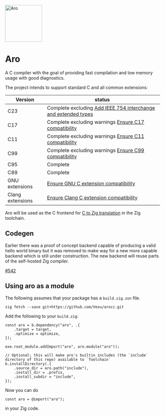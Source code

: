 <img src="https://aro.vexu.eu/aro-logo.svg" alt="Aro" width="120px"/> <!-- Graphic design is my passion -->

# Aro

A C compiler with the goal of providing fast compilation and low memory usage with good diagnostics.

The project intends to support standard C and all common extensions:

| Version          | status                                                                                                     |
| ---------------- | ---------------------------------------------------------------------------------------------------------- |
| C23              | Complete excluding [Add IEEE 754 interchange and extended types](https://github.com/Vexu/arocc/issues/552) |
| C17              | Complete excluding warnings [Ensure C17 compatibility](https://github.com/Vexu/arocc/issues/820)           |
| C11              | Complete excluding warnings [Ensure C11 compatibility](https://github.com/Vexu/arocc/issues/821)           |
| C99              | Complete excluding warnings [Ensure C99 compatibility](https://github.com/Vexu/arocc/issues/822)           |
| C95              | Complete                                                                                                   |
| C89              | Complete                                                                                                   |
| GNU extensions   | [Ensure GNU C extension compatibility](https://github.com/Vexu/arocc/issues/824)                           |
| Clang extensions | [Ensure Clang C extension compatibility](https://github.com/Vexu/arocc/issues/825)                         |

Aro will be used as the C frontend for [C to Zig translation](https://github.com/ziglang/translate-c/) in the Zig toolchain.

## Codegen

Earlier there was a proof of concept backend capable of producing a valid hello world binary
but it was removed to make way for a new more capable backend which is still under construction.
The new backend will reuse parts of the self-hosted Zig compiler.

[#542](https://github.com/Vexu/arocc/issues/542)

## Using aro as a module

The following assumes that your package has a `build.zig.zon` file.

```sh-session
zig fetch --save git+https://github.com/Vexu/arocc.git
```

Add the following to your `build.zig`:

```zig
const aro = b.dependency("aro", .{
    .target = target,
    .optimize = optimize,
});

exe.root_module.addImport("aro", aro.module("aro"));

// Optional; this will make aro's builtin includes (the `include` directory of this repo) available to `Toolchain`
b.installDirectory(.{
    .source_dir = aro.path("include"),
    .install_dir = .prefix,
    .install_subdir = "include",
});

```

Now you can do

```zig
const aro = @import("aro");
```

in your Zig code.
